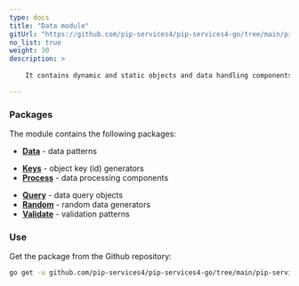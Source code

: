 ```yaml
---
type: docs
title: "Data module"
gitUrl: "https://github.com/pip-services4/pip-services4-go/tree/main/pip-services4-data-go"
no_list: true
weight: 30
description: > 
 
    It contains dynamic and static objects and data handling components.

---
```



### Packages

The module contains the following packages:

* [**Data**](keys) - data patterns
- [**Keys**](keys) - object key (id) generators
- [**Process**](process) - data processing components
* [**Query**](query) - data query objects
* [**Random**](random) - random data generators
* [**Validate**](validate) - validation patterns


### Use
Get the package from the Github repository:
```bash
go get -u github.com/pip-services4/pip-services4-go/tree/main/pip-services4-data-go@latest
```
